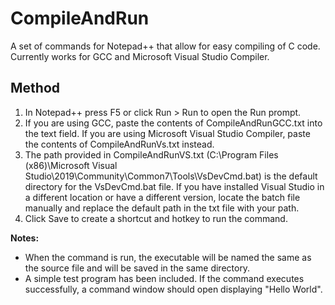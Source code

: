 # CompileAndRun
A set of commands for Notepad++ that allow for easy compiling of C code.
Currently works for GCC and Microsoft Visual Studio Compiler.

## Method
1. In Notepad++ press F5 or click Run > Run to open the Run prompt.
2. If you are using GCC, paste the contents of CompileAndRunGCC.txt into the text field. If you are using Microsoft Visual Studio Compiler, paste the contents of CompileAndRunVs.txt instead.
3. The path provided in CompileAndRunVS.txt (C:\Program Files (x86)\Microsoft Visual Studio\2019\Community\Common7\Tools\VsDevCmd.bat) is the default directory for the VsDevCmd.bat file. If you have installed Visual Studio in a different location or have a different version, locate the batch file manually and replace the default path in the txt file with your path.
4. Click Save to create a shortcut and hotkey to run the command.

**Notes:**  
* When the command is run, the executable will be named the same as the source file and will be saved in the same directory.  
* A simple test program has been included. If the command executes successfully, a command window should open displaying "Hello World".